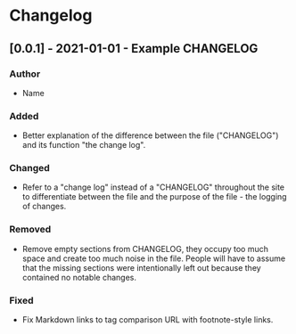 # Changelog

## [0.0.1] - 2021-01-01 - Example CHANGELOG

### Author
  - Name

### Added
- Better explanation of the difference between the file ("CHANGELOG")
and its function "the change log".

### Changed
- Refer to a "change log" instead of a "CHANGELOG" throughout the site
to differentiate between the file and the purpose of the file - the
logging of changes.

### Removed
- Remove empty sections from CHANGELOG, they occupy too much space and
create too much noise in the file. People will have to assume that the
missing sections were intentionally left out because they contained no
notable changes.

### Fixed
- Fix Markdown links to tag comparison URL with footnote-style links.
